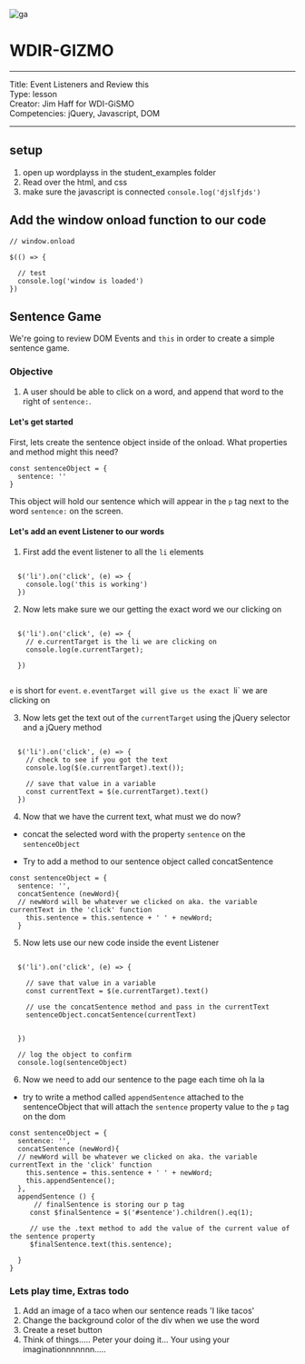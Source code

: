![ga](http://mobbook.generalassemb.ly/ga_cog.png)

# WDIR-GIZMO

---
Title: Event Listeners and Review this <br>
Type: lesson<br>
Creator: Jim Haff for WDI-GiSMO<br>
Competencies: jQuery, Javascript, DOM <br>

---

## setup
1.  open up wordplayss in the student_examples folder
2.  Read over the html, and css
3.  make sure the javascript is connected `console.log('djslfjds')`


## Add the window onload function to our code

```
// window.onload

$(() => {
  
  // test
  console.log('window is loaded')
})

```

## Sentence Game
We're going to review DOM Events and `this` in order to create a simple sentence game.



### Objective

1. A user should be able to click on a word, and append that word to the right of `sentence:`.


#### Let's get started
First, lets create the sentence object inside of the onload.  What properties and method might this need?

```
const sentenceObject = {
  sentence: ''
}
```

This object will hold our sentence which will appear in the `p` tag next to the word `sentence:` on the screen.

#### Let's add an event Listener to our words

1.  First add the event listener to all the `li` elements

```
  
  $('li').on('click', (e) => {
    console.log('this is working')
  })

```

2.  Now lets make sure we our getting the exact word we our clicking on

```

  $('li').on('click', (e) => {
    // e.currentTarget is the li we are clicking on
    console.log(e.currentTarget);
   
  })


```
`e` is short for `event`.  `e.eventTarget will give us the exact `li` we are clicking on

3.  Now lets get the text out of the `currentTarget` using the jQuery selector and a jQuery method

```

  $('li').on('click', (e) => {
    // check to see if you got the text
    console.log($(e.currentTarget).text());
    
    // save that value in a variable
    const currentText = $(e.currentTarget).text()
  })

```

4. Now that we have the current text, what must we do now?

* concat the selected word with the property `sentence` on the `sentenceObject`

- Try to add a method to our sentence object called concatSentence

```
const sentenceObject = {
  sentence: '',
  concatSentence (newWord){
  // newWord will be whatever we clicked on aka. the variable currentText in the 'click' function
    this.sentence = this.sentence + ' ' + newWord;
  }
```


5.  Now lets use our new code inside the event Listener

```

  $('li').on('click', (e) => {
    
    // save that value in a variable
    const currentText = $(e.currentTarget).text()

    // use the concatSentence method and pass in the currentText
    sentenceObject.concatSentence(currentText)


  })
  
  // log the object to confirm 
  console.log(sentenceObject)

```

6.  Now we need to add our sentence to the page each time oh la la

- try to write a method called `appendSentence` attached to the sentenceObject that will attach the `sentence` property value to the `p` tag on the dom


```
const sentenceObject = {
  sentence: '',
  concatSentence (newWord){
  // newWord will be whatever we clicked on aka. the variable currentText in the 'click' function
    this.sentence = this.sentence + ' ' + newWord;
    this.appendSentence();
  },
  appendSentence () {
      // finalSentence is storing our p tag
     const $finalSentence = $('#sentence').children().eq(1);

     // use the .text method to add the value of the current value of the sentence property
     $finalSentence.text(this.sentence);

  }
}

```


### Lets play time, Extras todo

1.  Add an image of a taco when our sentence reads 'I like tacos'
2.  Change the background color of the div when we use the word
3.  Create a reset button
4.  Think of things..... Peter your doing it... Your using your imaginationnnnnnn.....
























